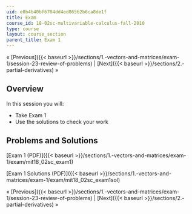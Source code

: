 ```yaml
---
uid: e0b4b40bf6704dd4ed86562b6ca8de1f
title: Exam
course_id: 18-02sc-multivariable-calculus-fall-2010
type: course
layout: course_section
parent_title: Exam 1
---
```


« [Previous]({{< baseurl >}}/sections/1.-vectors-and-matrices/exam-1/session-23-review-of-problems) | [Next]({{< baseurl >}}/sections/2.-partial-derivatives) »

Overview
--------

In this session you will:

*   Take Exam 1
*   Use the solutions to check your work

Problems and Solutions
----------------------

[Exam 1 (PDF)]({{< baseurl >}}/sections/1.-vectors-and-matrices/exam-1/exam/mit18_02sc_exam1)

[Exam 1 Solutions (PDF)]({{< baseurl >}}/sections/1.-vectors-and-matrices/exam-1/exam/mit18_02sc_exam1sol)

« [Previous]({{< baseurl >}}/sections/1.-vectors-and-matrices/exam-1/session-23-review-of-problems) | [Next]({{< baseurl >}}/sections/2.-partial-derivatives) »